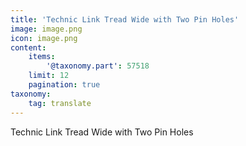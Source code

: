 ```yaml
---
title: 'Technic Link Tread Wide with Two Pin Holes'
image: image.png
icon: image.png
content:
    items:
        '@taxonomy.part': 57518
    limit: 12
    pagination: true
taxonomy:
    tag: translate
---
```


Technic Link Tread Wide with Two Pin Holes
